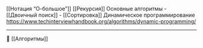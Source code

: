 [[Нотация “О-большое”]]
[[Рекурсия]]
Основные алгоритмы
	- [[Двоичный поиск]]
	- [[Сортировка]] 
Динамическое программирование https://www.techinterviewhandbook.org/algorithms/dynamic-programming/


----
📂 [[Алгоритмы]]